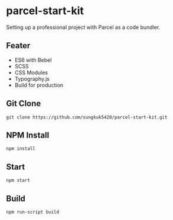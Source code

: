 # parcel-start-kit

Setting up a professional project with Parcel as a code bundler.

## Feater

* ES6 with Bebel
* SCSS
* CSS Modules
* Typography.js
* Build for production


## Git Clone

```git clone https://github.com/sungkuk5420/parcel-start-kit.git```

## NPM Install

```npm install```

## Start

```npm start```

## Build

```npm run-script build```
